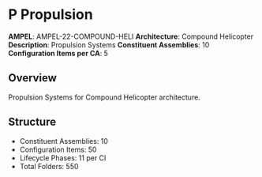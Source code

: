 # P Propulsion

**AMPEL**: AMPEL-22-COMPOUND-HELI
**Architecture**: Compound Helicopter
**Description**: Propulsion Systems
**Constituent Assemblies**: 10
**Configuration Items per CA**: 5

## Overview
Propulsion Systems for Compound Helicopter architecture.

## Structure
- Constituent Assemblies: 10
- Configuration Items: 50
- Lifecycle Phases: 11 per CI
- Total Folders: 550
